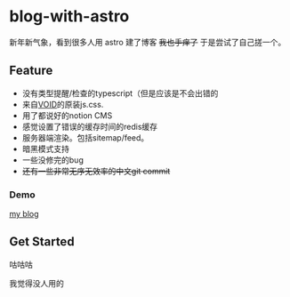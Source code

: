 # blog-with-astro


新年新气象，看到很多人用 astro 建了博客 ~~我也手痒了~~ 于是尝试了自己搓一个。

## Feature

- 没有类型提醒/检查的typescript（但是应该是不会出错的
- 来自[VOID](https://github.com/AlanDecode/Typecho-Theme-VOID)的原装js.css.
- 用了都说好的notion CMS
- 感觉设置了错误的缓存时间的redis缓存
- 服务器端渲染。包括sitemap/feed。
- 暗黑模式支持
- 一些没修完的bug
- ~~还有一些非常无序无效率的中文git commit~~

### Demo

[my blog](https://nvme0n1p.dev/)

## Get Started

咕咕咕

我觉得没人用的
